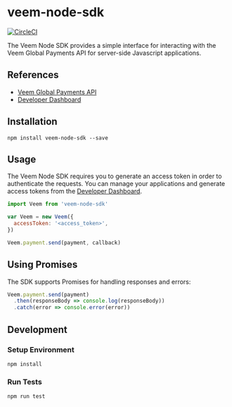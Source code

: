 # veem-node-sdk

[![CircleCI](https://circleci.com/gh/veeminc/veem-node-sdk/tree/develop.svg?style=svg&circle-token=b130e117704a92b3e0606ebcd8068eda7c2a54c6)](https://circleci.com/gh/veeminc/veem-node-sdk/tree/develop)

The Veem Node SDK provides a simple interface for interacting with the Veem Global Payments API for server-side Javascript applications.

## References

- [Veem Global Payments API](https://developer.veem.com/reference)
- [Developer Dashboard](https://developer.veem.com/page/apps-dev-dashboard)

## Installation

```
npm install veem-node-sdk --save
```

## Usage

The Veem Node SDK requires you to generate an access token in order to authenticate the requests. You can manage your applications and generate access tokens from the [Developer Dashboard](https://developer.veem.com/page/apps-dev-dashboard).

```javascript
import Veem from 'veem-node-sdk'

var Veem = new Veem({
  accessToken: '<access_token>',
})

Veem.payment.send(payment, callback)
```

## Using Promises

The SDK supports Promises for handling responses and errors:

```javascript
Veem.payment.send(payment)
  .then(responseBody => console.log(responseBody))
  .catch(error => console.error(error))
```

## Development

### Setup Environment

```
npm install
```

### Run Tests
```
npm run test
```
